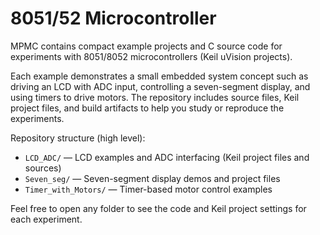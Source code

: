 # 8051/52 Microcontroller

MPMC contains compact example projects and C source code for experiments with 8051/8052 microcontrollers (Keil uVision projects).

Each example demonstrates a small embedded system concept such as driving an LCD with ADC input, controlling a seven-segment display, and using timers to drive motors. The repository includes source files, Keil project files, and build artifacts to help you study or reproduce the experiments.

Repository structure (high level):

- `LCD_ADC/` — LCD examples and ADC interfacing (Keil project files and sources)
- `Seven_seg/` — Seven-segment display demos and project files
- `Timer_with_Motors/` — Timer-based motor control examples

Feel free to open any folder to see the code and Keil project settings for each experiment.

